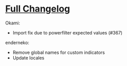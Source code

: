 # [Full Changelog](https://github.com/enderneko/Cell/compare/r251-release...be06bd183a5fd9676ff6d96cdf04e1f4b0ce076a)

Okami:

- Import fix due to powerfilter expected values (#367)

enderneko:

- Remove global names for custom indicators
- Update locales
